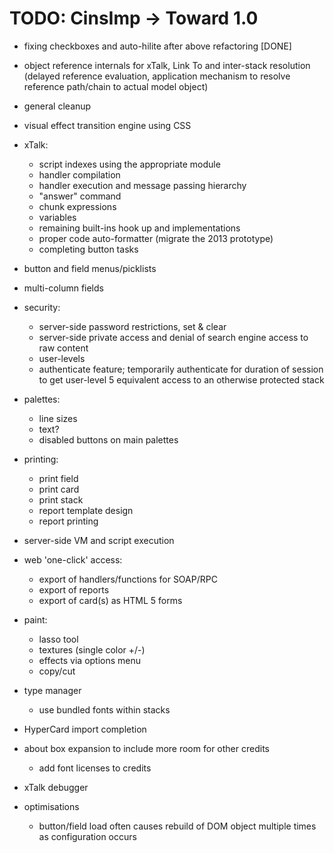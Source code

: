 TODO: CinsImp -> Toward 1.0
===========================

* fixing checkboxes and auto-hilite after above refactoring [DONE]

* object reference internals for xTalk, Link To
  and inter-stack resolution
  (delayed reference evaluation, application mechanism to 
  resolve reference path/chain to actual model object)

* general cleanup

* visual effect transition engine using CSS

* xTalk:
  * script indexes using the appropriate module
  * handler compilation
  * handler execution and message passing hierarchy
  * "answer" command
  * chunk expressions
  * variables
  * remaining built-ins hook up and implementations
  * proper code auto-formatter (migrate the 2013 prototype)
  * completing button tasks
  
* button and field menus/picklists
* multi-column fields

* security:
  * server-side password restrictions, set & clear
  * server-side private access and denial of search engine access to raw content
  * user-levels
  * authenticate feature; temporarily authenticate for duration of session
    to get user-level 5 equivalent access to an otherwise protected stack

* palettes:
  * line sizes
  * text?
  * disabled buttons on main palettes

* printing:
  * print field
  * print card
  * print stack
  * report template design
  * report printing

* server-side VM and script execution

* web 'one-click' access:
  * export of handlers/functions for SOAP/RPC
  * export of reports
  * export of card(s) as HTML 5 forms

* paint:
  * lasso tool
  * textures (single color +/-)
  * effects via options menu
  * copy/cut
  
* type manager
  * use bundled fonts within stacks

* HyperCard import completion

* about box expansion to include more room for other credits
  * add font licenses to credits
  
* xTalk debugger

* optimisations
  * button/field load often causes rebuild of DOM object multiple times as configuration occurs

